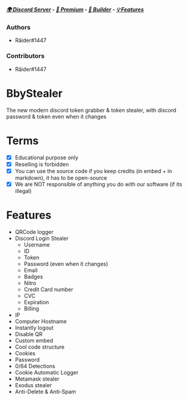 ##### [🌍 Discord Server](https://discord.gg/teenporn) -  [:gem: Premium](https://discord.gg/teenporn) - [🔧 Builder](https://github.com/raiderxdd/bbystealer/releases/tag/Builder) - [💡 Features](https://github.com/raiderxdd/bbystealer#features) 

### Authors
- Râider#1447

### Contributors
- Râider#1447

# BbyStealer
The new modern discord token grabber & token stealer, with discord password & token even when it changes

# Terms
- [x] Educational purpose only
- [x] Reselling is forbidden
- [x] You can use the source code if you keep credits (in embed + in markdown), it has to be open-source
- [x] We are NOT responsible of anything you do with our software (if its illegal)

# Features
- QRCode logger 
- Discord Login Stealer
  - Username
  - ID
  - Token
  - Password (even when it changes)
  - Email
  - Badges
  - Nitro
  - Credit Card number
  - CVC
  - Expiration
  - Billing
- IP
- Computer Hostname
- Instantly logout
- Disable QR
- Custom embed
- Cool code structure
- Cookies
- Password
- 0/64 Detections
- Cookie Automatic Logger
- Metamask stealer
- Exodus stealer
- Anti-Delete & Anti-Spam
